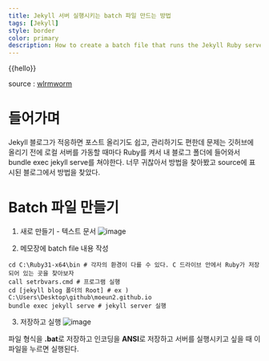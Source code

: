 ```yaml
---
title: Jekyll 서버 실행시키는 batch 파일 만드는 방법
tags: [Jekyll]
style: border
color: primary
description: How to create a batch file that runs the Jekyll Ruby server
---
```


{{hello}}

source : [wlrmworm](https://wormwlrm.github.io/2018/08/13/How-to-make-a-batch-file-to-run-Jekyll-server.html)

# 들어가며

Jekyll 블로그가 적응하면 포스트 올리기도 쉽고, 관리하기도 편한데 문제는 깃허브에 올리기 전에 로컬 서버를 가동할 때마다 Ruby를 켜서 내 블로그 폴더에 들어와서 bundle exec jekyll serve를 쳐야한다. 너무 귀찮아서 방법을 찾아봤고 source에 표시된 블로그에서 방법을 찾았다.

# Batch 파일 만들기

1. 새로 만들기 - 텍스트 문서
   ![image](https://user-images.githubusercontent.com/40678696/171024667-537b6994-27e4-4614-9b32-28839e2d1fc5.png)

2. 메모장에 batch file 내용 작성

```
cd C:\Ruby31-x64\bin # 각자의 환경이 다를 수 있다. C 드라이브 안에서 Ruby가 저장되어 있는 곳을 찾아보자
call setrbvars.cmd # 프로그램 실행
cd [jekyll blog 폴더의 Root] # ex ) C:\Users\Desktop\github\moeun2.github.io
bundle exec jekyll serve # jekyll server 실행
```

3. 저장하고 실행
   ![image](https://user-images.githubusercontent.com/40678696/171025322-cca02022-cba8-4cc7-a37e-fc74e974cb0e.png)

파일 형식을 **.bat**로 저장하고 인코딩을 **ANSI**로 저장하고 서버를 실행시키고 싶을 때 이 파일을 누르면 실행된다.
